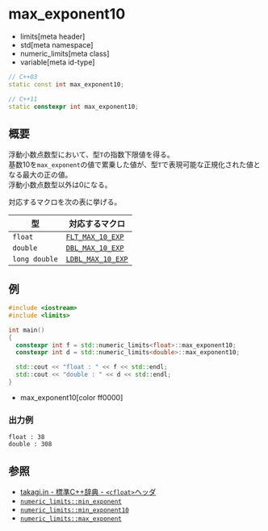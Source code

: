 # max_exponent10
* limits[meta header]
* std[meta namespace]
* numeric_limits[meta class]
* variable[meta id-type]

```cpp
// C++03
static const int max_exponent10;

// C++11
static constexpr int max_exponent10;
```

## 概要
浮動小数点数型において、型`T`の指数下限値を得る。  
基数10を`max_exponent`の値で累乗した値が、型`T`で表現可能な正規化された値となる最大の正の値。  
浮動小数点数型以外は0になる。  

対応するマクロを次の表に挙げる。

| 型            | 対応するマクロ                                            |
|---------------|-----------------------------------------------------------|
| `float`       | [`FLT_MAX_10_EXP`](/reference/cfloat/flt_max_10_exp.md)   |
| `double`      | [`DBL_MAX_10_EXP`](/reference/cfloat/dbl_max_10_exp.md)   |
| `long double` | [`LDBL_MAX_10_EXP`](/reference/cfloat/ldbl_max_10_exp.md) |


## 例
```cpp example
#include <iostream>
#include <limits>

int main()
{
  constexpr int f = std::numeric_limits<float>::max_exponent10;
  constexpr int d = std::numeric_limits<double>::max_exponent10;

  std::cout << "float : " << f << std::endl;
  std::cout << "double : " << d << std::endl;
}
```
* max_exponent10[color ff0000]

### 出力例
```
float : 38
double : 308
```

## 参照
* [takagi.in - 標準C++辞典 - `<cfloat>`ヘッダ](http://takagi.in/modules/bwiki/index.php?%A1%E3cfloat%A1%E4%A5%D8%A5%C3%A5%C0)
* [`numeric_limits::min_exponent`](min_exponent.md)
* [`numeric_limits::min_exponent10`](min_exponent10.md)
* [`numeric_limits::max_exponent`](max_exponent.md)

